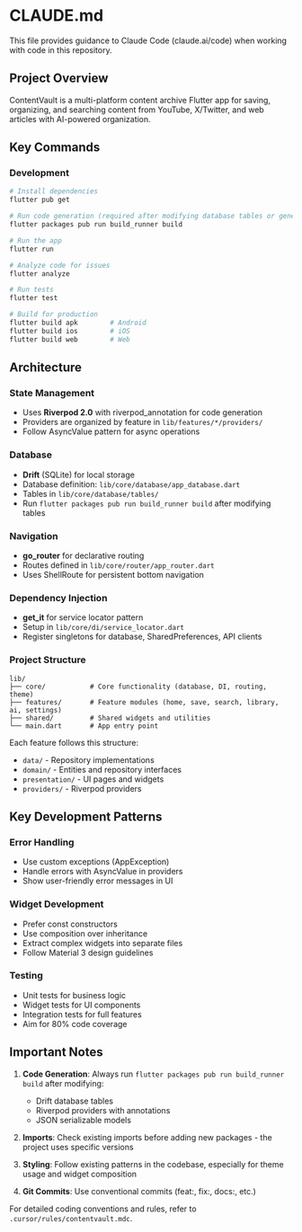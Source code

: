 # CLAUDE.md

This file provides guidance to Claude Code (claude.ai/code) when working with code in this repository.

## Project Overview

ContentVault is a multi-platform content archive Flutter app for saving, organizing, and searching content from YouTube, X/Twitter, and web articles with AI-powered organization.

## Key Commands

### Development
```bash
# Install dependencies
flutter pub get

# Run code generation (required after modifying database tables or generated files)
flutter packages pub run build_runner build

# Run the app
flutter run

# Analyze code for issues
flutter analyze

# Run tests
flutter test

# Build for production
flutter build apk        # Android
flutter build ios        # iOS
flutter build web        # Web
```

## Architecture

### State Management
- Uses **Riverpod 2.0** with riverpod_annotation for code generation
- Providers are organized by feature in `lib/features/*/providers/`
- Follow AsyncValue pattern for async operations

### Database
- **Drift** (SQLite) for local storage
- Database definition: `lib/core/database/app_database.dart`
- Tables in `lib/core/database/tables/`
- Run `flutter packages pub run build_runner build` after modifying tables

### Navigation
- **go_router** for declarative routing
- Routes defined in `lib/core/router/app_router.dart`
- Uses ShellRoute for persistent bottom navigation

### Dependency Injection
- **get_it** for service locator pattern
- Setup in `lib/core/di/service_locator.dart`
- Register singletons for database, SharedPreferences, API clients

### Project Structure
```
lib/
├── core/           # Core functionality (database, DI, routing, theme)
├── features/       # Feature modules (home, save, search, library, ai, settings)
├── shared/         # Shared widgets and utilities
└── main.dart       # App entry point
```

Each feature follows this structure:
- `data/` - Repository implementations
- `domain/` - Entities and repository interfaces
- `presentation/` - UI pages and widgets
- `providers/` - Riverpod providers

## Key Development Patterns

### Error Handling
- Use custom exceptions (AppException)
- Handle errors with AsyncValue in providers
- Show user-friendly error messages in UI

### Widget Development
- Prefer const constructors
- Use composition over inheritance
- Extract complex widgets into separate files
- Follow Material 3 design guidelines

### Testing
- Unit tests for business logic
- Widget tests for UI components
- Integration tests for full features
- Aim for 80% code coverage

## Important Notes

1. **Code Generation**: Always run `flutter packages pub run build_runner build` after modifying:
   - Drift database tables
   - Riverpod providers with annotations
   - JSON serializable models

2. **Imports**: Check existing imports before adding new packages - the project uses specific versions

3. **Styling**: Follow existing patterns in the codebase, especially for theme usage and widget composition

4. **Git Commits**: Use conventional commits (feat:, fix:, docs:, etc.)

For detailed coding conventions and rules, refer to `.cursor/rules/contentvault.mdc`.